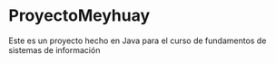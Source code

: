 # ProyectoMeyhuay
Este es un proyecto hecho en Java para el curso de fundamentos de sistemas de información
